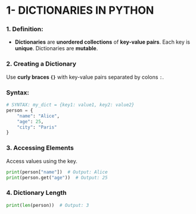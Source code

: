 # 1- DICTIONARIES IN PYTHON

### 1. **Definition:**

- **Dictionaries** are **unordered collections** of **key-value pairs**. Each key is **unique**. Dictionaries are **mutable**.

### 2. **Creating a Dictionary**

Use **curly braces `{}`** with key-value pairs separated by colons `:`.

### Syntax:

```python
# SYNTAX: my_dict = {key1: value1, key2: value2}
person = {
    "name": "Alice",
    "age": 25,
    "city": "Paris"
}
```

### 3. **Accessing Elements**

Access values using the key.

```python
print(person["name"])  # Output: Alice
print(person.get("age"))  # Output: 25
```

### 4. **Dictionary Length**

```python
print(len(person))  # Output: 3
```
